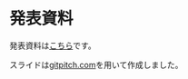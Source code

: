# 発表資料

発表資料は[こちら](https://gitpitch.com/OpenFOAM-jp/OpenFOAM-jp_OpenCAE_journal_and_symposium/develop?p=symposium/Presentation)です。

スライドは[gitpitch.com](https://gitpitch.com/docs/)を用いて作成しました。
